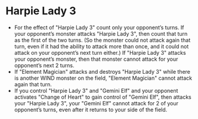# Harpie Lady 3

*   For the effect of "Harpie Lady 3" count only your opponent’s turns. If your opponent’s monster attacks "Harpie Lady 3", then count that turn as the first of the two turns. (So the monster could not attack again that turn, even if it had the ability to attack more than once, and it could not attack on your opponent’s next turn either.) If "Harpie Lady 3" attacks your opponent’s monster, then that monster cannot attack for your opponent’s next 2 turns.
*   If "Element Magician" attacks and destroys "Harpie Lady 3" while there is another WIND monster on the field, "Element Magician" cannot attack again that turn.
*   If you control "Harpie Lady 3" and "Gemini Elf" and your opponent activates "Change of Heart" to gain control of "Gemini Elf", then attacks your "Harpie Lady 3", your "Gemini Elf" cannot attack for 2 of your opponent’s turns, even after it returns to your side of the field.
